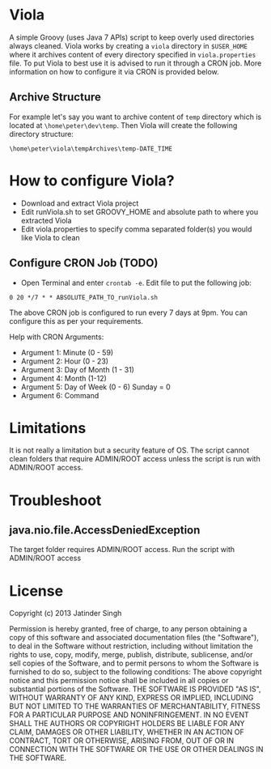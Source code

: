 # Viola
A simple Groovy (uses Java 7 APIs) script to keep overly used directories always cleaned.
Viola works by creating a `viola` directory in `$USER_HOME` where it archives content of 
every directory specified in `viola.properties` file. To put Viola to best use it is 
advised to run it through a CRON job. More information on how to configure it via CRON is
provided below.

## Archive Structure
For example let's say you want to archive content of `temp` directory which is located at
`\home\peter\dev\temp`. Then Viola will create the following directory structure:

`\home\peter\viola\tempArchives\temp-DATE_TIME`

# How to configure Viola?

* Download and extract Viola project
* Edit runViola.sh to set GROOVY_HOME and absolute path to where you extracted Viola
* Edit viola.properties to specify comma separated folder(s) you would like Viola to clean

## Configure CRON Job (TODO)

* Open Terminal and enter `crontab -e`. Edit file to put the following job:

`0 20 */7 * * ABSOLUTE_PATH_TO_runViola.sh`

The above CRON job is configured to run every 7 days at 9pm. You can configure this as per your requirements.

Help with CRON Arguments:

* Argument 1: Minute (0 - 59)
* Argument 2: Hour (0 - 23)
* Argument 3: Day of Month (1 - 31)
* Argument 4: Month (1-12)
* Argument 5: Day of Week (0 - 6) Sunday = 0
* Argument 6: Command

# Limitations
It is not really a limitation but a security feature of OS. The script cannot clean folders that require ADMIN/ROOT access unless the script is run with ADMIN/ROOT access.

# Troubleshoot

## java.nio.file.AccessDeniedException
The target folder requires ADMIN/ROOT access. Run the script with ADMIN/ROOT access

# License
Copyright (c) 2013 Jatinder Singh

Permission is hereby granted, free of charge, to any person obtaining a copy of this software and associated documentation files (the "Software"), to deal in the Software without restriction, including without limitation the rights to use, copy, modify, merge, publish, distribute, sublicense, and/or sell copies of the Software, and to permit persons to whom the Software is furnished to do so, subject to the following conditions: The above copyright notice and this permission notice shall be included in all copies or substantial portions of the Software. THE SOFTWARE IS PROVIDED "AS IS", WITHOUT WARRANTY OF ANY KIND, EXPRESS OR IMPLIED, INCLUDING BUT NOT LIMITED TO THE WARRANTIES OF MERCHANTABILITY, FITNESS FOR A PARTICULAR PURPOSE AND NONINFRINGEMENT. IN NO EVENT SHALL THE AUTHORS OR COPYRIGHT HOLDERS BE LIABLE FOR ANY CLAIM, DAMAGES OR OTHER LIABILITY, WHETHER IN AN ACTION OF CONTRACT, TORT OR OTHERWISE, ARISING FROM, OUT OF OR IN CONNECTION WITH THE SOFTWARE OR THE USE OR OTHER DEALINGS IN THE SOFTWARE.